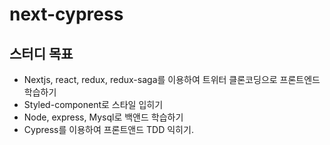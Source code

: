 # next-cypress

## 스터디 목표
- Nextjs, react, redux, redux-saga를 이용하여 트위터 클론코딩으로 프론트엔드 학습하기
- Styled-component로 스타일 입히기 
- Node, express, Mysql로 백앤드 학습하기
- Cypress를 이용하여 프론트앤드 TDD 익히기.
